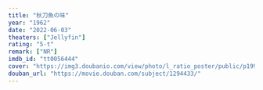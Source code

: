 ```yaml
---
title: "秋刀魚の味"
year: "1962"
date: "2022-06-03"
theaters: ["Jellyfin"]
rating: "5-t"
remark: ["NR"]
imdb_id: "tt0056444"
cover: "https://img3.doubanio.com/view/photo/l_ratio_poster/public/p1995499987.jpg"
douban_url: "https://movie.douban.com/subject/1294433/"
---
```

